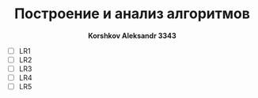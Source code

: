 <h1><div align=center>Построение и анализ алгоритмов</div></h1>

<div align=center><b>Korshkov Aleksandr 3343</b></div>

- [ ] LR1
- [ ] LR2
- [ ] LR3
- [ ] LR4
- [ ] LR5
